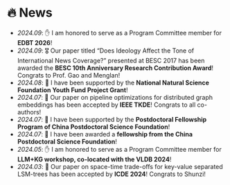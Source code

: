 # 🔥 News
- *2024.09*: ✋ I am honored to serve as a Program Committee member for **EDBT 2026**!
- *2024.09*: 🎖️ Our paper titled “Does Ideology Affect the Tone of International News Coverage?” presented at BESC 2017 has been awarded the **BESC 10th Anniversary Research Contribution Award**! Congrats to Prof. Gao and Menglan!
- *2024.08*: 🎯 I have been supported by the **National Natural Science Foundation Youth Fund Project Grant**!
- *2024.07*: 🎉 Our paper on pipeline optimizations for distributed graph embeddings has been accepted by **IEEE TKDE**! Congrats to all co-authors!
- *2024.07*: 🎯 I have been supported by the **Postdoctoral Fellowship Program of China Postdoctoral Science Foundation**!
- *2024.07*: 🎯 I have been awarded a **fellowship from the China Postdoctoral Science Foundation**!
- *2024.05*: ✋ I am honored to serve as a Program Committee member for **LLM+KG workshop, co-located with the VLDB 2024**!
- *2024.03*: 🎉 Our paper on space-time trade-offs for key-value separated LSM-trees has been accepted by **ICDE 2024**! Congrats to Shunzi!


<!--
- *2023.05*: 🎉 Five papers are accepted by ACL 2023
- *2023.04*: 🔥 We release [AudioGPT](https://github.com/AIGC-Audio/AudioGPT) (⭐️6k+)
- *2023.04*: 🎉 One paper ([Make-an-Audio](https://text-to-audio.github.io/)) is accepted by ICML 2023
- *2023.01*: DiffSinger was introduced in [a very popular video](https://www.bilibili.com/video/BV1uM411t7ZJ) (2000k+ views) in Bilibili!
- *2023.01*: Three papers are accepted by ICLR 2023!
- *2023.01*: I join [Bytedance AI Lab, Speech & Audio Team](https://ailab.bytedance.com/) <img src='./images/tiktok.png' style='width: 6em;'> as a research scientist in Singapore!
- *2022.12*: 🎉 My [google scholar](https://scholar.google.com/citations?user=4FA6C0AAAAAJ) citations have exceeded 2000!
- *2022.02*: I release a modern and responsive academic personal [homepage template](https://github.com/RayeRen/acad-homepage.github.io). Welcome to STAR and FORK!
-->
